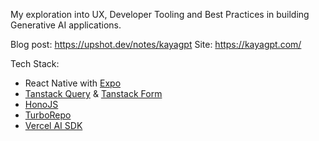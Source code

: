 My exploration into UX, Developer Tooling and Best Practices in building Generative AI applications.

Blog post: https://upshot.dev/notes/kayagpt
Site: https://kayagpt.com/

Tech Stack:

- React Native with [Expo](https://expo.dev/)
- [Tanstack Query](https://tanstack.com/query/latest) & [Tanstack Form](https://tanstack.com/form/latest)
- [HonoJS](https://hono.dev/)
- [TurboRepo](https://turborepo.com/)
- [Vercel AI SDK](https://ai-sdk.dev/docs/introduction)

